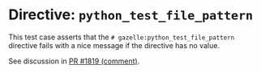# Directive: `python_test_file_pattern`

This test case asserts that the `# gazelle:python_test_file_pattern` directive
fails with a nice message if the directive has no value.

See discussion in [PR #1819 (comment)][comment].

[comment]: https://github.com/bazel-contrib/rules_python/pull/1819#discussion_r1536906287
